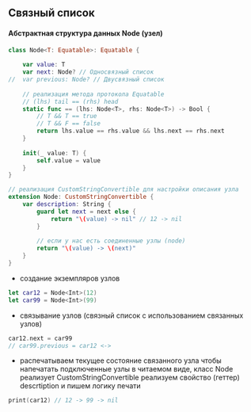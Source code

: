 ## Связный список

#### Абстрактная структура данных Node (узел)
```swift
class Node<T: Equatable>: Equatable {
 
    var value: T
    var next: Node? // Односвязный список
//  var previous: Node? // Двусвязный список
    
    // реализация метода протокола Equatable
    // (lhs) tail == (rhs) head
    static func == (lhs: Node<T>, rhs: Node<T>) -> Bool {
        // T && T == true
        // T && F == false
        return lhs.value == rhs.value && lhs.next == rhs.next
    }
    
    init(_ value: T) {
        self.value = value
    }
}

// реализация CustomStringConvertible для настройки описания узла
extension Node: CustomStringConvertible {
    var description: String {
        guard let next = next else {
            return "\(value) -> nil" // 12 -> nil
        }
        
        // если у нас есть соединенные узлы (node)
        return "\(value) -> \(next)"
    }
}
```
* создание экземпляров узлов

```swift
let car12 = Node<Int>(12)
let car99 = Node<Int>(99)
```

* связывание узлов (связный список с использованием связанных узлов)
```swift
car12.next = car99
// car99.previous = car12 <->
```

* распечатываем текущее состояние связанного узла
чтобы напечатать подключенные узлы в читаемом виде,
класс Node реализует CustomStringConvertible
реализуем свойство (геттер) descrtiption и пишем логику печати
```swift
print(car12) // 12 -> 99 -> nil
```